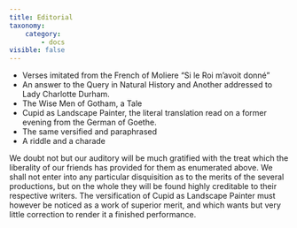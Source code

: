 ```yaml
---
title: Editorial
taxonomy:
    category:
        - docs
visible: false
---
```


* Verses imitated from the French of Moliere “Si le Roi m’avoit donné”
* An answer to the Query in Natural History and Another addressed to Lady Charlotte Durham.
* The Wise Men of Gotham, a Tale
* Cupid as Landscape Painter, the literal translation read on a former evening from the German of Goethe.
* The same versified and paraphrased
* A riddle and a charade

We doubt not but our auditory will be much gratified with the treat which the liberality of our friends has provided for them as enumerated above. We shall not enter into any particular disquisition as to the merits of the several productions, but on the whole they will be found highly creditable to their respective writers. The versification of Cupid as Landscape Painter must however be noticed as a work of superior merit, and which wants but very little correction to render it a finished performance.